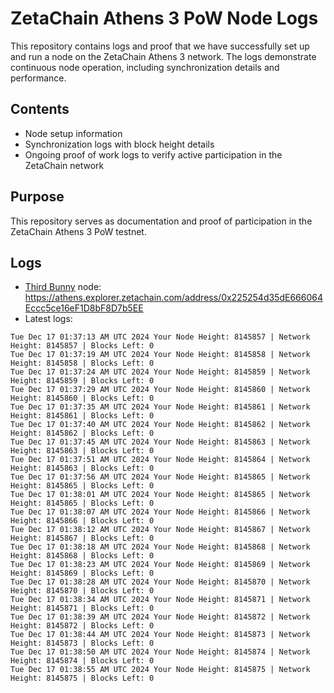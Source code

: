 # ZetaChain Athens 3 PoW Node Logs
This repository contains logs and proof that we have successfully set up and run a node on the ZetaChain Athens 3 network. The logs demonstrate continuous node operation, including synchronization details and performance.

## Contents
- Node setup information
- Synchronization logs with block height details
- Ongoing proof of work logs to verify active participation in the ZetaChain network

## Purpose
This repository serves as documentation and proof of participation in the ZetaChain Athens 3 PoW testnet.

## Logs

- [Third Bunny](https://thirdbunny.xyz/) node: https://athens.explorer.zetachain.com/address/0x225254d35dE666064Eccc5ce16eF1D8bF8D7b5EE
- Latest logs:
```
Tue Dec 17 01:37:13 AM UTC 2024 Your Node Height: 8145857 | Network Height: 8145857 | Blocks Left: 0
Tue Dec 17 01:37:19 AM UTC 2024 Your Node Height: 8145858 | Network Height: 8145858 | Blocks Left: 0
Tue Dec 17 01:37:24 AM UTC 2024 Your Node Height: 8145859 | Network Height: 8145859 | Blocks Left: 0
Tue Dec 17 01:37:29 AM UTC 2024 Your Node Height: 8145860 | Network Height: 8145860 | Blocks Left: 0
Tue Dec 17 01:37:35 AM UTC 2024 Your Node Height: 8145861 | Network Height: 8145861 | Blocks Left: 0
Tue Dec 17 01:37:40 AM UTC 2024 Your Node Height: 8145862 | Network Height: 8145862 | Blocks Left: 0
Tue Dec 17 01:37:45 AM UTC 2024 Your Node Height: 8145863 | Network Height: 8145863 | Blocks Left: 0
Tue Dec 17 01:37:51 AM UTC 2024 Your Node Height: 8145864 | Network Height: 8145863 | Blocks Left: 0
Tue Dec 17 01:37:56 AM UTC 2024 Your Node Height: 8145865 | Network Height: 8145865 | Blocks Left: 0
Tue Dec 17 01:38:01 AM UTC 2024 Your Node Height: 8145865 | Network Height: 8145865 | Blocks Left: 0
Tue Dec 17 01:38:07 AM UTC 2024 Your Node Height: 8145866 | Network Height: 8145866 | Blocks Left: 0
Tue Dec 17 01:38:12 AM UTC 2024 Your Node Height: 8145867 | Network Height: 8145867 | Blocks Left: 0
Tue Dec 17 01:38:18 AM UTC 2024 Your Node Height: 8145868 | Network Height: 8145868 | Blocks Left: 0
Tue Dec 17 01:38:23 AM UTC 2024 Your Node Height: 8145869 | Network Height: 8145869 | Blocks Left: 0
Tue Dec 17 01:38:28 AM UTC 2024 Your Node Height: 8145870 | Network Height: 8145870 | Blocks Left: 0
Tue Dec 17 01:38:34 AM UTC 2024 Your Node Height: 8145871 | Network Height: 8145871 | Blocks Left: 0
Tue Dec 17 01:38:39 AM UTC 2024 Your Node Height: 8145872 | Network Height: 8145872 | Blocks Left: 0
Tue Dec 17 01:38:44 AM UTC 2024 Your Node Height: 8145873 | Network Height: 8145873 | Blocks Left: 0
Tue Dec 17 01:38:50 AM UTC 2024 Your Node Height: 8145874 | Network Height: 8145874 | Blocks Left: 0
Tue Dec 17 01:38:55 AM UTC 2024 Your Node Height: 8145875 | Network Height: 8145875 | Blocks Left: 0
```
